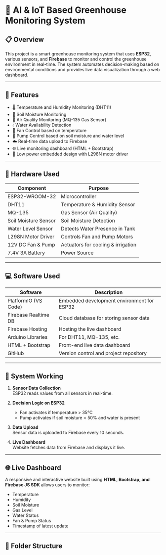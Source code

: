 # 🌿 AI & IoT Based Greenhouse Monitoring System

## 📋 Overview

This project is a smart greenhouse monitoring system that uses **ESP32**, various sensors, and **Firebase** to monitor and control the greenhouse environment in real-time. The system automates decision-making based on environmental conditions and provides live data visualization through a web dashboard.

---

## 🚀 Features

- 🌡️ Temperature and Humidity Monitoring (DHT11)
- 🌱 Soil Moisture Monitoring
- 🧪 Air Quality Monitoring (MQ-135 Gas Sensor)
- 💧 Water Availability Detection
- 💨 Fan Control based on temperature
- 🚿 Pump Control based on soil moisture and water level
- ☁️ Real-time data upload to Firebase
- 🌐 Live monitoring dashboard (HTML + Bootstrap)
- 🔋 Low power embedded design with L298N motor driver

---

## 🔧 Hardware Used

| Component           | Purpose                              |
|---------------------|--------------------------------------|
| ESP32-WROOM-32      | Microcontroller                      |
| DHT11               | Temperature & Humidity Sensor        |
| MQ-135              | Gas Sensor (Air Quality)             |
| Soil Moisture Sensor| Soil Moisture Detection              |
| Water Level Sensor  | Detects Water Presence in Tank       |
| L298N Motor Driver  | Controls Fan and Pump Motors         |
| 12V DC Fan & Pump   | Actuators for cooling & irrigation   |
| 7.4V 3A Battery     | Power Source                         |

---

## 💻 Software Used

| Software           | Description                                      |
|--------------------|--------------------------------------------------|
| PlatformIO (VS Code)| Embedded development environment for ESP32      |
| Firebase Realtime DB| Cloud database for storing sensor data          |
| Firebase Hosting    | Hosting the live dashboard                      |
| Arduino Libraries   | For DHT11, MQ-135, etc.                         |
| HTML + Bootstrap    | Front-end live data dashboard                   |
| GitHub              | Version control and project repository          |

---

## 🧠 System Working

1. **Sensor Data Collection**  
   ESP32 reads values from all sensors in real-time.

2. **Decision Logic on ESP32**  
   - Fan activates if temperature > 35°C  
   - Pump activates if soil moisture < 50% and water is present

3. **Data Upload**  
   Sensor data is uploaded to Firebase every 10 seconds.

4. **Live Dashboard**  
   Website fetches data from Firebase and displays it live.

---

## 🌐 Live Dashboard

A responsive and interactive website built using **HTML, Bootstrap, and Firebase JS SDK** allows users to monitor:

- Temperature  
- Humidity  
- Soil Moisture  
- Gas Level  
- Water Status  
- Fan & Pump Status  
- Timestamp of latest update

---

## 📁 Folder Structure

